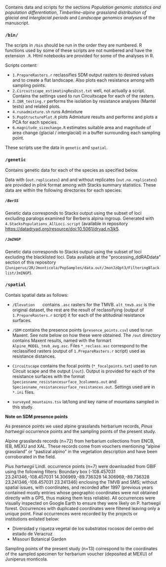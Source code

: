 Contains data and scripts for the sections *Population genomic statistics and population differentiation*, *Timberline-alpine grassland distribution of glacial and interglacial periods* and *Landscape genomics analyses* of the manuscript.

### `/bin/`

The scripts in `/bin` should be run in the order they are numbered. R functions used by some of these scripts are not numbered and have the extension `.R`. Html notebooks are provided for some of the analyses in R.

Scripts content:

* `1.PrepareRasters.r` reclassifies SDM output rasters to desired values and to create a flat landscape. Also plots each resistance among with sampling points.
* `2.Circuitscape_estimatingResDist.txt` well, not actually a script. Contains the settings used to run Circuitscape for each of the rasters.
* `3.IBR_testing.r` performs the isolation by resistance analyses (Mantel tests) and related plots.
* `4.runadmixture.sh` runs Admixture
* `5.PopStructurePlot.R` plots Admixture results and performs and plots a PCA for each species.
* `6.magnitude_sizechange.R` estimates suitable area and magnitude of area change (glacial / interglacial) in a buffer surrounding each sampling point.

These scripts use the data in `genetic` and `spatial`.

### `/genetic`

Contains genetic data for each of the species as specified below.

Data with (`out.replicates`) and and without replicates (`out.no.replicates`) are provided in plink format among with Stacks summary statistics. These data are within the following directories for each species:

##### `/BerSS`

Genetic data corresponds to Stacks output using the subset of loci excluding paralogs examined for Berberis alpina ingroup. Generated with `4.StacksPopulations_AllLoci.script` (available in repository https://datadryad.org/resource/doi:10.5061/dryad.n3jk5.

##### `/JmINGP`

Genetic data corresponds to Stacks output using the subset of loci excluding the blacklisted loci. Data available at the "processing_ddRADdata" section of this repository (`Juniperus/2R/Jmonticola/PopSamples/data.out/JmonJzOpt3/FilteringBlacklist/JmINGP`). 



### `/spatial`

Contais spatial data as follows:

* `/Elevation	` contains `.asc` rasters for the TMVB. `alt_tmvb.asc` is the original dataset, the rest are the result of reclassifying (output of `1.PrepareRasters.r` script) it for each of the altitudinal resistance surfaces. 

* `/SDM` contains the  presence points (`presence_points.csv`) used to run Maxent. See note below on how these were obtained. The `/out` directory contains Maxent results, named with the formart `Alpine_MODEL_tmvb_avg.asc`. Files `*_reclass.asc` correspond to the reclassified rasters (output of `1.PrepareRasters.r` script) used as resistance distances. 

* `Circuitscape` contains the focal points (`*_focalpoints.txt`) used to run Circuit scape and the output (`/out`). Output is provided for each of the resistance surfaces with the format `Speciesname_resistancesurface_3colummns.out` and `Speciesname_resistancesurface_resistances.out`. Settings used are in `*.ini` files.		

* `surveyed_mountains.tsv` lat/long and key name of mountains sampled in this study.


**Note on SDM presence points**

As presence points we used alpine grasslands herbarium records, *Pinus hartwegii* occurrence points and the sampling points of the present study.Alpine grasslands records (n=72) from herbarium collections from ENCB, IEB, MEXU and XAL. These records come from vouchers mentioning “alpine grassland” or “pastizal alpino” in the vegetation description and have been corroborated in the field.*Pius hartwegii* Lindl. occurrence points (n=7) were downloaded from GBIF using the following filters:  Boundary box (-108.457031 23.241346,-108.457031 14.306969,-89.736328 14.306969,-89.736328 23.241346,-108.457031 23.241346) enclosing the TMVB and SMS; without spatial issues, with coordinates,  and recorded after 1997 (previous years contained mostly entries whose geographic coordinates were not obtained directly with a GPS, thus making them less reliable). All occurrences were visually inspected on Google Earth to ensure they  were likely on P. hartwegii forest. Occurrences with duplicated coordinates were filtered leaving only a unique point. Final occurrences were recorded by the projects or institutions enlisted below:* Diversidad y riqueza vegetal de los substratos rocosos del centro del estado de Veracruz* Missouri Botanical GardenSampling points of the present study (n=13) correspond to the coordinates of the sampled specimen for herbarium voucher (deposited at MEXU) of Juniperus monticola.
